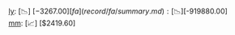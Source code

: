 [ly](record/ly/summary.md): [📉] [$-3267.00]  
[fa](record/fa/summary.md): [📉] [$-919880.00]  
[mm](record/mm/summary.md): [📈] [$2419.60]  
